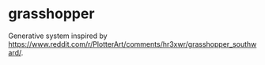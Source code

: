 # grasshopper

Generative system inspired by https://www.reddit.com/r/PlotterArt/comments/hr3xwr/grasshopper_southward/. 
